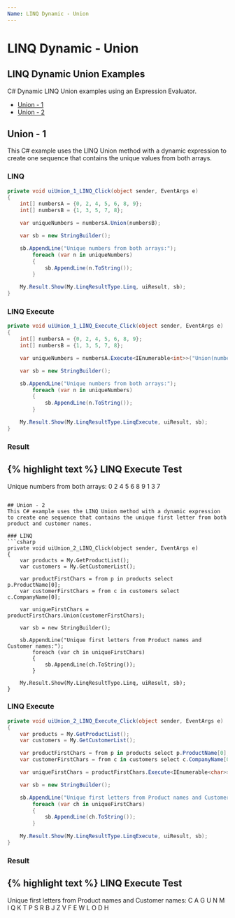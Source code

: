 ```yaml
---
Name: LINQ Dynamic - Union
---
```


# LINQ Dynamic - Union

## LINQ Dynamic Union Examples
C# Dynamic LINQ Union examples using an Expression Evaluator.

- [Union - 1](#where---1)
- [Union - 2](#where---2)

## Union - 1
This C# example uses the LINQ Union method with a dynamic expression to create one sequence that contains the unique values from both arrays.

### LINQ
```csharp
private void uiUnion_1_LINQ_Click(object sender, EventArgs e)
{
	int[] numbersA = {0, 2, 4, 5, 6, 8, 9};
	int[] numbersB = {1, 3, 5, 7, 8};

	var uniqueNumbers = numbersA.Union(numbersB);

	var sb = new StringBuilder();

	sb.AppendLine("Unique numbers from both arrays:");
		foreach (var n in uniqueNumbers)
		{
			sb.AppendLine(n.ToString());
		}

	My.Result.Show(My.LinqResultType.Linq, uiResult, sb);
}
```

### LINQ Execute
```csharp
private void uiUnion_1_LINQ_Execute_Click(object sender, EventArgs e)
{
	int[] numbersA = {0, 2, 4, 5, 6, 8, 9};
	int[] numbersB = {1, 3, 5, 7, 8};

	var uniqueNumbers = numbersA.Execute<IEnumerable<int>>("Union(numbersB)", new {numbersB});

	var sb = new StringBuilder();

	sb.AppendLine("Unique numbers from both arrays:");
		foreach (var n in uniqueNumbers)
		{
			sb.AppendLine(n.ToString());
		}

	My.Result.Show(My.LinqResultType.LinqExecute, uiResult, sb);
}
```

### Result
{% highlight text %}
LINQ Execute Test
------------------------------
Unique numbers from both arrays:
0
2
4
5
6
8
9
1
3
7

```

## Union - 2
This C# example uses the LINQ Union method with a dynamic expression to create one sequence that contains the unique first letter from both product and customer names.

### LINQ
```csharp
private void uiUnion_2_LINQ_Click(object sender, EventArgs e)
{
	var products = My.GetProductList();
	var customers = My.GetCustomerList();

	var productFirstChars = from p in products select p.ProductName[0];
	var customerFirstChars = from c in customers select c.CompanyName[0];

	var uniqueFirstChars = productFirstChars.Union(customerFirstChars);

	var sb = new StringBuilder();

	sb.AppendLine("Unique first letters from Product names and Customer names:");
		foreach (var ch in uniqueFirstChars)
		{
			sb.AppendLine(ch.ToString());
		}

	My.Result.Show(My.LinqResultType.Linq, uiResult, sb);
}
```

### LINQ Execute
```csharp
private void uiUnion_2_LINQ_Execute_Click(object sender, EventArgs e)
{
	var products = My.GetProductList();
	var customers = My.GetCustomerList();

	var productFirstChars = from p in products select p.ProductName[0];
	var customerFirstChars = from c in customers select c.CompanyName[0];

	var uniqueFirstChars = productFirstChars.Execute<IEnumerable<char>>("Union(customerFirstChars)", new {customerFirstChars});

	var sb = new StringBuilder();

	sb.AppendLine("Unique first letters from Product names and Customer names:");
		foreach (var ch in uniqueFirstChars)
		{
			sb.AppendLine(ch.ToString());
		}

	My.Result.Show(My.LinqResultType.LinqExecute, uiResult, sb);
}
```

### Result
{% highlight text %}
LINQ Execute Test
------------------------------
Unique first letters from Product names and Customer names:
C
A
G
U
N
M
I
Q
K
T
P
S
R
B
J
Z
V
F
E
W
L
O
D
H

```
